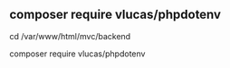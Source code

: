 ## composer require vlucas/phpdotenv

cd /var/www/html/mvc/backend

composer require vlucas/phpdotenv